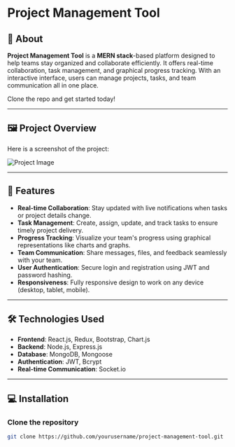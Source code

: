 # Project Management Tool

## 📝 About

**Project Management Tool** is a **MERN stack**-based platform designed to help teams stay organized and collaborate efficiently. It offers real-time collaboration, task management, and graphical progress tracking. With an interactive interface, users can manage projects, tasks, and team communication all in one place.

Clone the repo and get started today!

---

## 🖼️ Project Overview

Here is a screenshot of the project:

![Project Image](image/link-2.png)

---

## 🚀 Features

- **Real-time Collaboration**: Stay updated with live notifications when tasks or project details change.
- **Task Management**: Create, assign, update, and track tasks to ensure timely project delivery.
- **Progress Tracking**: Visualize your team's progress using graphical representations like charts and graphs.
- **Team Communication**: Share messages, files, and feedback seamlessly with your team.
- **User Authentication**: Secure login and registration using JWT and password hashing.
- **Responsiveness**: Fully responsive design to work on any device (desktop, tablet, mobile).

---

## 🛠️ Technologies Used

- **Frontend**: React.js, Redux, Bootstrap, Chart.js
- **Backend**: Node.js, Express.js
- **Database**: MongoDB, Mongoose
- **Authentication**: JWT, Bcrypt
- **Real-time Communication**: Socket.io

---

## 💻 Installation

### Clone the repository

```bash
git clone https://github.com/yourusername/project-management-tool.git
